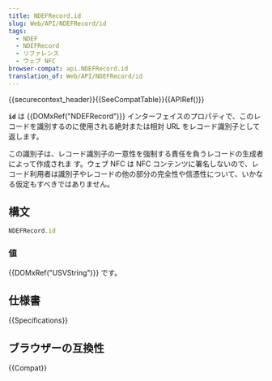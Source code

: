 ```yaml
---
title: NDEFRecord.id
slug: Web/API/NDEFRecord/id
tags:
  - NDEF
  - NDEFRecord
  - リファレンス
  - ウェブ NFC
browser-compat: api.NDEFRecord.id
translation_of: Web/API/NDEFRecord/id
---
```

{{securecontext_header}}{{SeeCompatTable}}{{APIRef()}}

**`id`** は {{DOMxRef("NDEFRecord")}} インターフェイスのプロパティで、このレコードを識別するのに使用される絶対または相対 URL をレコード識別子として返します。

この識別子は、レコード識別子の一意性を強制する責任を負うレコードの生成者によって作成されま す。ウェブ NFC は NFC コンテンツに署名しないので、レコード利用者は識別子やレコードの他の部分の完全性や信憑性について、いかなる仮定もすべきではありません。

## 構文

```js
NDEFRecord.id
```

### 値

{{DOMxRef("USVString")}} です。

## 仕様書

{{Specifications}}

## ブラウザーの互換性

{{Compat}}
